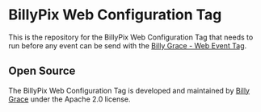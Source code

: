 # BillyPix Web Configuration Tag 

This is the repository for the BillyPix Web Configuration Tag that needs to run before any event can be send with the [Billy Grace - Web Event Tag](https://github.com/Billy-Grace/billypix-web-event-tag).



## Open Source

The BillyPix Web Configuration Tag is developed and maintained by [Billy Grace](https://www.billygrace.com) under the Apache 2.0 license.